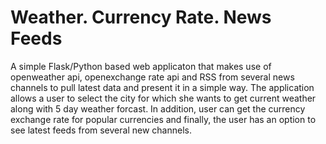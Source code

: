 # Weather. Currency Rate. News Feeds

A simple Flask/Python based web applicaton that makes use of openweather api, openexchange rate api and RSS from several news channels to pull latest data and present it in a simple way. The application allows a user to select the city for which she wants to get current weather along with 5 day weather forcast. In addition, user can get the currency exchange rate for popular currencies and finally, the user has an option to see latest feeds from several new channels.


